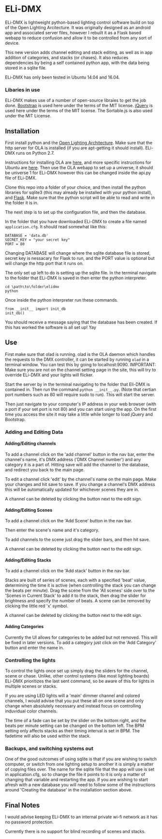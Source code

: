 # ELi-DMX

ELi-DMX is lightweight python-based lighting control software build on top of the Open Lighting Arcitecture. It was originally designed as an android app and associated server files, however I rebuilt it as a Flask based webapp to reduce confusion and allow it to be controlled from any sort of device.

This new version adds channel editing and stack editing, as well as in app addition of categories, and stacks (or chases). It also reduces dependencies by being a self contained python app, with the data being stored in a sqlite file.

ELi-DMX has only been tested in Ubuntu 14.04 and 16.04.

### Libaries in use

ELi-DMX makes use of a number of open-source libraies to get the job done.
[Bootstrap](http://getbootstrap.com) is used here under the terms of the MIT license.
[jQuery](https://jquery.org) is used here under the terms of the MIT license.
The Sortable.js is also used under the MIT License.


## Installation

First install python and the [Open Lighting Architecture](https://www.openlighting.org/). Make sure that the http server for OLA is installed (if you are apt-getting it should install). ELi-DMX runs on Python 2.7.

Instructions for installing OLA are [here](https://www.openlighting.org/ola/getting-started/downloads/), and more specific instructions for Ubuntu are [here](http://opendmx.net/index.php/The_Newbie_Guide_for_OLA_on_Ubuntu). Then use the OLA webapp to set up a universe, it should be universe 1 for ELi-DMX however this can be changed inside the api.py file of ELi-DMX.

Clone this repo into a folder of your choice, and then install the python libraries for sqlite3 (this may already be installed with your python install), and [Flask](http://flask.pocoo.org/). Make sure that the python script will be able to read and write in the folder it is in.

The next step is to set up the configuration file, and then the database.

In the folder that you have downloaded ELi-DMX to create a file named `application.cfg`. It should read somewhat like this:

```
DATABASE = 'data.db'
SECRET_KEY = "your secret key"
PORT = 80
```

Changing DATABASE will change where the sqlite database file is stored, secret key is nessacary for Flask to run, and the PORT value is optional but will change the http port that it runs on.

The only set up left to do is setting up the sqlite file. In the terminal navigate to the folder that ELi-DMX is saved in then enter the python interpreter.

```
cd \path\to\folder\elidmx
python
```

Once inside the python interpreter run these commands.

```
from __init__ import init_db
init_db()
```

You should receive a message saying that the database has been created. If this has worked the software is all set up! Yay

## Use
First make sure that olad is running. olad is the OLA daemon which handles the requests to the DMX controller, it can be started by running `olad` in a terminal window. You can test this by going to localhost:9090. IMPORTANT: Make sure you are not on the channel setting page in the site, this will try to override ELi-DMX and your lights will flicker.

Start the server by in the terminal navigating to the folder that Eli-DMX is contained in. Then run the command `python __init__.py`. (Note that certian port numbers such as 80 will require sudo to run). This will start the server.

Then just navigate to your computer's IP address in your web browser (with a port if your set port is not 80) and you can start using the app. On the first time you access the site it may take a little while longer to load jQuery and Bootstrap.

### Adding and Editing Data

#### Adding/Editing channels
To add a channel click on the 'add channel' button in the nav bar, enter the channel's name, it's DMX address ('DMX Channel number') and any category it is a part of. Hitting save will add the channel to the database, and redirect you back to the main page.

To edit a channel click 'edit' by the channel's name on the main page. Make your changes and hit save to save. If you change a channel's DMX address this will be automatically updated for whichever scenes they are in.

A channel can be deleted by clicking the button next to the edit sign.

#### Adding/Editing Scenes
To add a channel click on the 'Add Scene' button in the nav bar.

Then enter the scene's name and it's category.

To add channels to the scene just drag the slider bars, and then hit save.

A channel can be deleted by clicking the button next to the edit sign.

#### Adding/Editing Stacks
To add a channel click on the 'Add stack' button in the nav bar.

Stacks are built of series of scenes, each with a specified 'beat' value, determining the time it is active (when controlling the stack you can change the beats per minute). Drag the scene from the 'All scenes' side over to the 'Scenes in Current Stack' to add it to the stack, then drag the slider for brightness and specify the number of beats. A scene can be removed by clicking the little red 'x' symbol.

A channel can be deleted by clicking the button next to the edit sign.

#### Adding Categories
Currently the UI allows for categories to be added but not removed. This will be fixed in later versions. To add a category just click on the 'Add Category' button and enter the name in.

### Controlling the lights
To control the lights once set up simply drag the sliders for the channel, scene or chase. Unlike, other control systems (like most lighting boards) ELi-DMX prioritizes the last sent command, so be aware of this for lights in multiple scenes or stacks.

If you are using LED lights will a 'main' dimmer channel and colored channels, I would advise that you put these all on one scene and only change when absolutely necessary and instead focus on controlling induvidual color channels.

The time of a fade can be set by the slider on the bottom right, and the beats per minute setting can be changed on the bottom left. The BPM setting only affects stacks as their timing interval is set in BPM. The fadetime will also be used within the stack.

### Backups, and switching systems out
One of the good outcomes of using sqlite is that if you are wishing to switch computer, or switch from one lighting setup to another it is simply a matter of copying files over. The name for the sqlite file that the app will use is set in application.cfg, so to change the file it points to it is only a matter of changing that variable and restarting the app. If you are wishing to start afresh with a new database you will need to follow some of the instructions around 'Creating the database' in the installation section above.

## Final Notes
I would advise keeping ELi-DMX to an internal private wi-fi network as it has no password protection.

Currently there is no support for blind recording of scenes and stacks.
